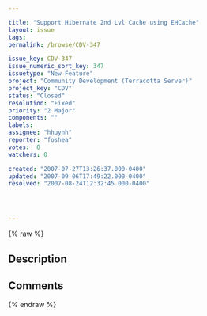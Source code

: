 ```yaml
---

title: "Support Hibernate 2nd Lvl Cache using EHCache"
layout: issue
tags: 
permalink: /browse/CDV-347

issue_key: CDV-347
issue_numeric_sort_key: 347
issuetype: "New Feature"
project: "Community Development (Terracotta Server)"
project_key: "CDV"
status: "Closed"
resolution: "Fixed"
priority: "2 Major"
components: ""
labels: 
assignee: "hhuynh"
reporter: "foshea"
votes:  0
watchers: 0

created: "2007-07-27T13:26:37.000-0400"
updated: "2007-09-06T17:49:22.000-0400"
resolved: "2007-08-24T12:32:45.000-0400"




---
```


{% raw %}

## Description

<div markdown="1" class="description">



</div>

## Comments



{% endraw %}
